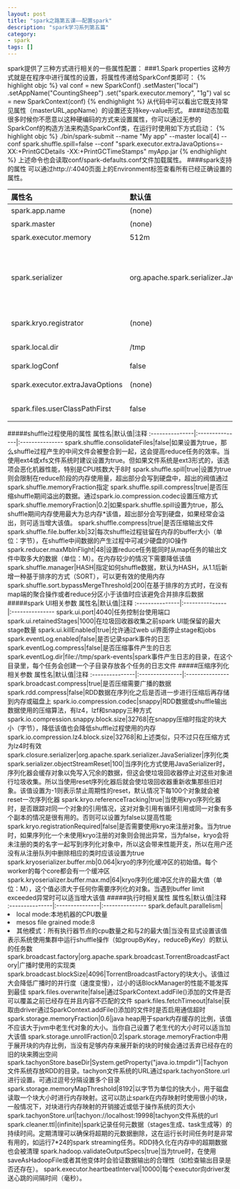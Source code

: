 ```yaml
---
layout: post
title: "spark之路第五课——配置spark"
description: "spark学习系列第五篇"
category: 
- spark
tags: []
---
```




spark提供了三种方式进行相关的一些属性配置：
###1.Spark properties
这种方式就是在程序中进行属性的设置，将属性传递给SparkConf类即可：
{% highlight objc %}
val conf = new SparkConf()
             .setMaster("local")
             .setAppName("CountingSheep")
             .set("spark.executor.memory", "1g")
val sc = new SparkContext(conf)
{% endhighlight %}
从代码中可以看出它既支持常见属性（masterURL,appName）的设置还支持key-value形式。
####动态加载
很多时候你不愿意以这种硬编码的方式来设置属性，你可以通过无参的SparkConf的构造方法来构造SparkConf类，在运行时使用如下方式启动：
{% highlight objc %}
./bin/spark-submit --name "My app" --master local[4] --conf spark.shuffle.spill=false 
  --conf "spark.executor.extraJavaOptions=-XX:+PrintGCDetails -XX:+PrintGCTimeStamps" myApp.jar
{% endhighlight %}
上述命令也会读取conf/spark-defaults.conf文件加载属性。
####spark支持的属性
可以通过http://<driver>:4040页面上的Environment标签查看所有已经正确设置的属性。</br>
<table>
<thead>
<tr class="header">
<th align="left">属性名</th>
<th align="left">默认值</th>
<th align="left">注释</th>
</tr>
</thead>
<tbody>
<tr class="odd">
<td align="left">spark.app.name</td>
<td align="left">(none)</td>
<td align="left">任务名称</td>
</tr>
<tr class="even">
<td align="left">spark.master</td>
<td align="left">(none)</td>
<td align="left">集群地址</td>
</tr>
<tr class="odd">
<td align="left">spark.executor.memory</td>
<td align="left">512m</td>
<td align="left">每个执行器进程所用内存大小</td>
</tr>
<tr class="even">
<td align="left">spark.serializer</td>
<td align="left">org.apache.spark.serializer.JavaSerializer</td>
<td align="left">对象序列化所用的类，默认的JavaSerializer性能太差，推荐使用org.apache.spark.serializer.KryoSerializer，你也可以通过集成org.apache.spark.Serializer来实现自己的序列化器</td>
</tr>
<tr class="odd">
<td align="left">spark.kryo.registrator</td>
<td align="left">(none)</td>
<td align="left">当使用了KryoSerializer，可以设置该值为KryoRegistrator将自定义类注册到Kryo</td>
</tr>
<tr class="even">
<td align="left">spark.local.dir</td>
<td align="left">/tmp</td>
<td align="left">输出文件和RDD存储的目录，可以逗号分隔指定多个目录</td>
</tr>
<tr class="odd">
<td align="left">spark.logConf</td>
<td align="left">false</td>
<td align="left">指定日志级别为INFO</td>
</tr>
<tr class="even">
<td align="left">spark.executor.extraJavaOptions</td>
<td align="left">(none)</td>
<td align="left">JVM选项，不能以这种方式设置spark属性和使用内存大小</td>
</tr>
<tr class="odd">
<td align="left">spark.files.userClassPathFirst</td>
<td align="left">false</td>
<td align="left">是否使用户添加的jar包优先于spark自身的jar包</td>
</tr>
</tbody>
</table>
#####shuffle过程使用的属性
属性名|默认值|注释
:---------------|:---------------|:---------------
spark.shuffle.consolidateFiles|false|如果设置为true，那么shuffle过程产生的中间文件会被整合到一起，这会提高reduce任务的效率。当使用ext4或xfs文件系统时建议设置为true。但如果文件系统是ext3形式的，该选项会恶化机器性能，特别是CPU核数大于8时
spark.shuffle.spill|true|设置为true则会限制在reduce阶段的内存使用量，超出部分会写到硬盘中，超出的阀值通过spark.shuffle.memoryFraction指定
spark.shuffle.spill.compress|true|是否压缩shuffle期间溢出的数据。通过spark.io.compression.codec设置压缩方式
spark.shuffle.memoryFraction|0.2|如果spark.shuffle.spill设置为true，那么shuffle期间内存使用最大为总内存*该值，超出部分会写到硬盘，如果经常会溢出，则可适当增大该值。
spark.shuffle.compress|true|是否压缩输出文件
spark.shuffle.file.buffer.kb|32|每次shuffle过程驻留在内存的buffer大小（单位：字节），在shuffle中间数据的产生过程中可减少硬盘的IO操作
spark.reducer.maxMbInFlight|48|设置reduce任务能同时从map任务的输出文件中取多大的数据（单位：M）。在内存较少的情况下需要降低该值
spark.shuffle.manager|HASH|指定如何shuffle数据，默认为HASH，从1.1后新增一种基于排序的方式（SORT），可以更有效的使用内存
spark.shuffle.sort.bypassMergeThreshold|200|在基于排序的方式时，在没有map端的聚合操作或者reduce分区小于该值时应该避免合并排序后数据
#####spark UI相关参数
属性名|默认值|注释
:---------------|:---------------|:---------------
spark.ui.port|4040|任务控制台使用端口
spark.ui.retainedStages|1000|在垃圾回收器收集之前spark UI能保留的最大stage数量
spark.ui.killEnabled|true|允许通过web ui界面停止stage和jobs
spark.eventLog.enabled|false|是否记录spark事件的日志
spark.eventLog.compress|false|是否压缩事件产生的日志
spark.eventLog.dir|file://tmp/spark-events|spark事件产生日志的目录，在这个目录里，每个任务会创建一个子目录存放各个任务的日志文件
#####压缩序列化相关参数
属性名|默认值|注释
:---------------|:---------------|:---------------
spark.broadcast.compress|true|是否压缩需要广播的数据
spark.rdd.compress|false|RDD数据在序列化之后是否进一步进行压缩后再存储到内存或磁盘上
spark.io.compression.codec|snappy|RDD数据或shuffle输出数据使用的压缩算法，有lz4，lzf和snappy三种方式
spark.io.compression.snappy.block.size|32768|在snappy压缩时指定的块大小（字节），降低该值也会降低shuffle过程使用的内存
spark.io.compression.lz4.block.size|32768|和上述类似，只不过只在压缩方式为lz4时有效
spark.closure.serializer|org.apache.spark.serializer.JavaSerializer|序列化类
spark.serializer.objectStreamReset|100|当序列化方式使用JavaSerializer时，序列化器会缓存对象以免写入冗余的数据，但这会使垃圾回收器停止对这些对象进行垃圾收集。所以当使用reset序列化器后就会使垃圾回收器重新收集那些旧对象。该值设置为-1则表示禁止周期性的reset，默认情况下每100个对象就会被reset一次序列化器
spark.kryo.referenceTracking|true|当使用kryo序列化器时，是否跟踪对同一个对象的引用情况，这对对象引用有循环引用或同一对象有多个副本的情况是很有用的。否则可以设置为false以提高性能
spark.kryo.registrationRequired|false|是否需要使用kryo来注册对象。当为true时，如果序列化一个未使用kryo注册的对象则会抛出异常，当为false，kryo会将未注册的类的名字一起写到序列化对象中，所以这会带来性能开支，所以在用户还没有从注册队列中删除相应的类时应该设置为true
spark.kryoserializer.buffer.mb|0.064|kryo的序列化缓冲区的初始值。每个worker的每个core都会有一个缓冲区
spark.kryoserializer.buffer.max.md|64|kryo序列化缓冲区允许的最大值（单位：M），这个值必须大于任何你需要序列化的对象。当遇到buffer limit exceeded异常时可以适当增大该值
#####执行时相关属性
属性名|默认值|注释
:---------------|:---------------|:---------------
spark.default.parallelism|<li>local mode:本地机器的CPU数量<li>mesos file grained mode:8<li>其他模式：所有执行器节点的cpu数量之和与2的最大值|当没有显式设置该值表示系统使用集群中运行shuffle操作（如groupByKey，reduceByKey）的默认的任务数
spark.broadcast.factory|org.apache.spark.broadcast.TorrentBroadcastFactory|广播时使用的实现类
spark.broadcast.blockSize|4096|TorrentBroadcastFactory的块大小。该值过大会降低广播时的并行度（速度变慢），过小的话BlockManager的性能不能发挥到最佳
spark.files.overwrite|false|通过SparkContext.addFile()添加的文件是否可以覆盖之前已经存在并且内容不匹配的文件
spark.files.fetchTimeout|false|获取由driver通过SparkContext.addFile()添加的文件时是否启用通信超时
spark.storage.memoryFraction|0.6|java heap用于spark内存缓存的比例，该值不应该大于jvm中老生代对象的大小。当你自己设置了老生代的大小时可以适当加大该值
spark.storage.unrollFraction|0.2|spark.storage.memoryFraction中用于展开块的内存比例，当没有足够内存来展开新的块的时候会通过丢弃已经存在的旧的块来腾出空间
spark.tachyonStore.baseDir|System.getProperty("java.io.tmpdir")|Tachyon文件系统存放RDD的目录。tachyon文件系统的URL通过spark.tachyonStore.url进行设置。可通过逗号分隔设置多个目录
spark.storage.memoryMapThreshold|8192|以字节为单位的快大小，用于磁盘读取一个块大小时进行内存映射。这可以防止spark在内存映射时使用很小的块，一般情况下，对块进行内存映射的开销接近或低于操作系统的页大小
spark.tachyonStore.url|tachyon://localhost:19998|tachyon文件系统的url
spark.cleaner.ttl|(infinite)|spark记录任何元数据（stages生成、task生成等）的持续时间。定期清理可以确保将超期的元数据删除，这在运行长时间任务时是非常有用的，如运行7*24的spark streaming任务。RDD持久化在内存中的超期数据也会被清理
spark.hadoop.validateOutputSpecs|true|当为true时，在使用saveAsHadoopFile或者其他变体时会验证数据输出的合理性（如检查输出目录是否还存在）。
spark.executor.heartbeatInterval|10000|每个executor向driver发送心跳的间隔时间（毫秒）。